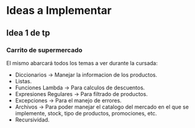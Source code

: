 # Ideas a Implementar
## Idea 1 de tp
### Carrito de supermercado
El mismo abarcará todos los temas a ver durante la cursada:
- Diccionarios -> Manejar la informacion de los productos.
- Listas.
- Funciones Lambda -> Para calculos de descuentos.
- Expresiones Regulares -> Para filtrado de productos.
- Excepciones -> Para el manejo de errores. 
- Archivos -> Para poder manejar el catalogo del mercado en el que se implemente, stock, tipo de productos, promociones, etc.
- Recursividad.

